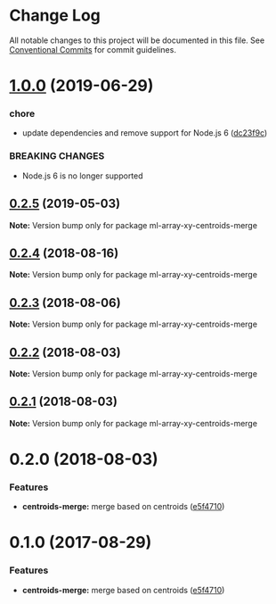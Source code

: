 # Change Log

All notable changes to this project will be documented in this file.
See [Conventional Commits](https://conventionalcommits.org) for commit guidelines.

# [1.0.0](https://github.com/mljs/array-xy/compare/ml-array-xy-centroids-merge@0.2.5...ml-array-xy-centroids-merge@1.0.0) (2019-06-29)


### chore

* update dependencies and remove support  for Node.js 6 ([dc23f9c](https://github.com/mljs/array-xy/commit/dc23f9c))


### BREAKING CHANGES

* Node.js 6 is no longer supported





## [0.2.5](https://github.com/mljs/array-xy/compare/ml-array-xy-centroids-merge@0.2.4...ml-array-xy-centroids-merge@0.2.5) (2019-05-03)

**Note:** Version bump only for package ml-array-xy-centroids-merge





<a name="0.2.4"></a>
## [0.2.4](https://github.com/mljs/array-xy/compare/ml-array-xy-centroids-merge@0.2.3...ml-array-xy-centroids-merge@0.2.4) (2018-08-16)




**Note:** Version bump only for package ml-array-xy-centroids-merge

<a name="0.2.3"></a>
## [0.2.3](https://github.com/mljs/array-xy/compare/ml-array-xy-centroids-merge@0.2.2...ml-array-xy-centroids-merge@0.2.3) (2018-08-06)




**Note:** Version bump only for package ml-array-xy-centroids-merge

<a name="0.2.2"></a>
## [0.2.2](https://github.com/mljs/array-xy/compare/ml-array-xy-centroids-merge@0.2.1...ml-array-xy-centroids-merge@0.2.2) (2018-08-03)




**Note:** Version bump only for package ml-array-xy-centroids-merge

<a name="0.2.1"></a>
## [0.2.1](https://github.com/mljs/array-xy/compare/ml-array-xy-centroids-merge@0.2.0...ml-array-xy-centroids-merge@0.2.1) (2018-08-03)

**Note:** Version bump only for package ml-array-xy-centroids-merge





<a name="0.2.0"></a>
# 0.2.0 (2018-08-03)


### Features

* **centroids-merge:** merge based on centroids ([e5f4710](https://github.com/mljs/array-xy/commit/e5f4710))





<a name="0.1.0"></a>
# 0.1.0 (2017-08-29)


### Features

* **centroids-merge:** merge based on centroids ([e5f4710](https://github.com/mljs/array-xy/commit/e5f4710))
